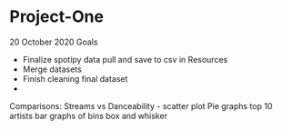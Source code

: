 # Project-One

20 October 2020 Goals
- Finalize spotipy data pull and save to csv in Resources
- Merge datasets
- Finish cleaning final dataset
- 

Comparisons:
Streams vs Danceability - scatter plot
Pie graphs top 10 artists
bar graphs of bins
box and whisker 

